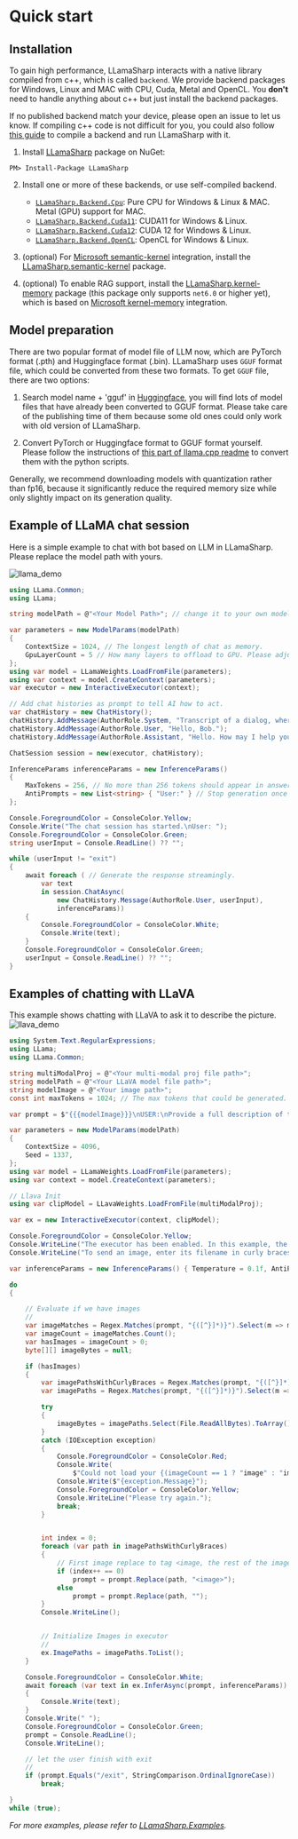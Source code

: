 # Quick start

## Installation

To gain high performance, LLamaSharp interacts with a native library compiled from c++, which is called `backend`. We provide backend packages for Windows, Linux and MAC with CPU, Cuda, Metal and OpenCL. You **don't** need to handle anything about c++ but just install the backend packages.

If no published backend match your device, please open an issue to let us know. If compiling c++ code is not difficult for you, you could also follow [this guide](./ContributingGuide.md) to compile a backend and run LLamaSharp with it.

1.  Install [LLamaSharp](https://www.nuget.org/packages/LLamaSharp) package on NuGet:

```
PM> Install-Package LLamaSharp
```

2. Install one or more of these backends, or use self-compiled backend.

   - [`LLamaSharp.Backend.Cpu`](https://www.nuget.org/packages/LLamaSharp.Backend.Cpu): Pure CPU for Windows & Linux & MAC. Metal (GPU) support for MAC.
   - [`LLamaSharp.Backend.Cuda11`](https://www.nuget.org/packages/LLamaSharp.Backend.Cuda11): CUDA11 for Windows & Linux.
   - [`LLamaSharp.Backend.Cuda12`](https://www.nuget.org/packages/LLamaSharp.Backend.Cuda12): CUDA 12 for Windows & Linux.
   - [`LLamaSharp.Backend.OpenCL`](https://www.nuget.org/packages/LLamaSharp.Backend.OpenCL): OpenCL for Windows & Linux.

3. (optional) For [Microsoft semantic-kernel](https://github.com/microsoft/semantic-kernel) integration, install the [LLamaSharp.semantic-kernel](https://www.nuget.org/packages/LLamaSharp.semantic-kernel) package.
4. (optional) To enable RAG support, install the [LLamaSharp.kernel-memory](https://www.nuget.org/packages/LLamaSharp.kernel-memory) package (this package only supports `net6.0` or higher yet), which is based on [Microsoft kernel-memory](https://github.com/microsoft/kernel-memory) integration.

## Model preparation

There are two popular format of model file of LLM now, which are PyTorch format (.pth) and Huggingface format (.bin). LLamaSharp uses `GGUF` format file, which could be converted from these two formats. To get `GGUF` file, there are two options:

1. Search model name + 'gguf' in [Huggingface](https://huggingface.co), you will find lots of model files that have already been converted to GGUF format. Please take care of the publishing time of them because some old ones could only work with old version of LLamaSharp.

2. Convert PyTorch or Huggingface format to GGUF format yourself. Please follow the instructions of [this part of llama.cpp readme](https://github.com/ggerganov/llama.cpp?tab=readme-ov-file#prepare-and-quantize) to convert them with the python scripts.

Generally, we recommend downloading models with quantization rather than fp16, because it significantly reduce the required memory size while only slightly impact on its generation quality.


## Example of LLaMA chat session

Here is a simple example to chat with bot based on LLM in LLamaSharp. Please replace the model path with yours.

![llama_demo](./media/console_demo.gif)

```cs
using LLama.Common;
using LLama;

string modelPath = @"<Your Model Path>"; // change it to your own model path.

var parameters = new ModelParams(modelPath)
{
    ContextSize = 1024, // The longest length of chat as memory.
    GpuLayerCount = 5 // How many layers to offload to GPU. Please adjust it according to your GPU memory.
};
using var model = LLamaWeights.LoadFromFile(parameters);
using var context = model.CreateContext(parameters);
var executor = new InteractiveExecutor(context);

// Add chat histories as prompt to tell AI how to act.
var chatHistory = new ChatHistory();
chatHistory.AddMessage(AuthorRole.System, "Transcript of a dialog, where the User interacts with an Assistant named Bob. Bob is helpful, kind, honest, good at writing, and never fails to answer the User's requests immediately and with precision.");
chatHistory.AddMessage(AuthorRole.User, "Hello, Bob.");
chatHistory.AddMessage(AuthorRole.Assistant, "Hello. How may I help you today?");

ChatSession session = new(executor, chatHistory);

InferenceParams inferenceParams = new InferenceParams()
{
    MaxTokens = 256, // No more than 256 tokens should appear in answer. Remove it if antiprompt is enough for control.
    AntiPrompts = new List<string> { "User:" } // Stop generation once antiprompts appear.
};

Console.ForegroundColor = ConsoleColor.Yellow;
Console.Write("The chat session has started.\nUser: ");
Console.ForegroundColor = ConsoleColor.Green;
string userInput = Console.ReadLine() ?? "";

while (userInput != "exit")
{
    await foreach ( // Generate the response streamingly.
        var text
        in session.ChatAsync(
            new ChatHistory.Message(AuthorRole.User, userInput),
            inferenceParams))
    {
        Console.ForegroundColor = ConsoleColor.White;
        Console.Write(text);
    }
    Console.ForegroundColor = ConsoleColor.Green;
    userInput = Console.ReadLine() ?? "";
}
```


## Examples of chatting with LLaVA

This example shows chatting with LLaVA to ask it to describe the picture.
![llava_demo](./media/llava_demo.gif)

```cs
using System.Text.RegularExpressions;
using LLama;
using LLama.Common;

string multiModalProj = @"<Your multi-modal proj file path>";
string modelPath = @"<Your LLaVA model file path>";
string modelImage = @"<Your image path>";
const int maxTokens = 1024; // The max tokens that could be generated.

var prompt = $"{{{modelImage}}}\nUSER:\nProvide a full description of the image.\nASSISTANT:\n";

var parameters = new ModelParams(modelPath)
{
    ContextSize = 4096,
    Seed = 1337,
};
using var model = LLamaWeights.LoadFromFile(parameters);
using var context = model.CreateContext(parameters);

// Llava Init
using var clipModel = LLavaWeights.LoadFromFile(multiModalProj);

var ex = new InteractiveExecutor(context, clipModel);

Console.ForegroundColor = ConsoleColor.Yellow;
Console.WriteLine("The executor has been enabled. In this example, the prompt is printed, the maximum tokens is set to {0} and the context size is {1}.", maxTokens, parameters.ContextSize);
Console.WriteLine("To send an image, enter its filename in curly braces, like this {c:/image.jpg}.");

var inferenceParams = new InferenceParams() { Temperature = 0.1f, AntiPrompts = new List<string> { "\nUSER:" }, MaxTokens = maxTokens };

do
{

    // Evaluate if we have images
    //
    var imageMatches = Regex.Matches(prompt, "{([^}]*)}").Select(m => m.Value);
    var imageCount = imageMatches.Count();
    var hasImages = imageCount > 0;
    byte[][] imageBytes = null;

    if (hasImages)
    {
        var imagePathsWithCurlyBraces = Regex.Matches(prompt, "{([^}]*)}").Select(m => m.Value);
        var imagePaths = Regex.Matches(prompt, "{([^}]*)}").Select(m => m.Groups[1].Value);

        try
        {
            imageBytes = imagePaths.Select(File.ReadAllBytes).ToArray();
        }
        catch (IOException exception)
        {
            Console.ForegroundColor = ConsoleColor.Red;
            Console.Write(
                $"Could not load your {(imageCount == 1 ? "image" : "images")}:");
            Console.Write($"{exception.Message}");
            Console.ForegroundColor = ConsoleColor.Yellow;
            Console.WriteLine("Please try again.");
            break;
        }


        int index = 0;
        foreach (var path in imagePathsWithCurlyBraces)
        {
            // First image replace to tag <image, the rest of the images delete the tag
            if (index++ == 0)
                prompt = prompt.Replace(path, "<image>");
            else
                prompt = prompt.Replace(path, "");
        }
        Console.WriteLine();


        // Initialize Images in executor
        //
        ex.ImagePaths = imagePaths.ToList();
    }

    Console.ForegroundColor = ConsoleColor.White;
    await foreach (var text in ex.InferAsync(prompt, inferenceParams))
    {
        Console.Write(text);
    }
    Console.Write(" ");
    Console.ForegroundColor = ConsoleColor.Green;
    prompt = Console.ReadLine();
    Console.WriteLine();

    // let the user finish with exit
    //
    if (prompt.Equals("/exit", StringComparison.OrdinalIgnoreCase))
        break;

}
while (true);
```


*For more examples, please refer to [LLamaSharp.Examples](./LLama.Examples).*
